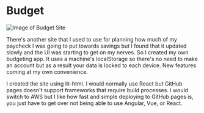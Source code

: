 # Budget

![Image of Budget Site](https://repository-images.githubusercontent.com/230199926/374abd00-2785-11ea-8bb9-3c40f3a01dc2)

There's another site that I used to use for planning how much of my paycheck I was going to put towards savings but I found that it updated slowly and the UI was starting to get on my nerves. So I created my own budgeting app. It uses a machine's localStorage so there's no need to make an account but as a result your data is locked to each device. New features coming at my own convenience.

I created the site using lit-html. I would normally use React but GitHub pages doesn't support frameworks that require build processes. I would switch to AWS but I like how fast and simple deploying to GitHub pages is, you just have to get over not being able to use Angular, Vue, or React.
